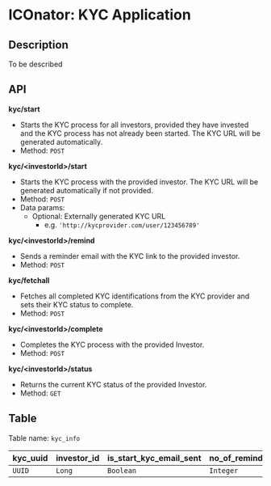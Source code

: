 # ICOnator: KYC Application

## Description

To be described

## API

**kyc/start**
- Starts the KYC process for all investors, provided they have invested and the KYC process
has not already been started. The KYC URL will be generated automatically.
- Method: `POST`

**kyc/\<investorId\>/start**
- Starts the KYC process with the provided investor. The KYC URL will be generated automatically if not provided.
- Method: `POST`
- Data params:
  - Optional: Externally generated KYC URL
    - e.g. `'http://kycprovider.com/user/123456789'`
    
**kyc/\<investorId\>/remind**
- Sends a reminder email with the KYC link to the provided investor.
- Method: `POST`
    
**kyc/fetchall**
- Fetches all completed KYC identifications from the KYC provider and sets their KYC status to complete.
- Method: `POST`

**kyc/\<investorId\>/complete**
- Completes the KYC process with the provided Investor.
- Method: `POST`

**kyc/\<investorId\>/status**
- Returns the current KYC status of the provided Investor.
- Method: `GET`

## Table
Table name: `kyc_info`

| kyc_uuid | investor_id | is_start_kyc_email_sent | no_of_reminders_sent | is_kyc_complete | kyc_uri |
|---|---|---|---|---|---|
|`UUID`|`Long`|`Boolean`|`Integer`|`Boolean`|`String`|